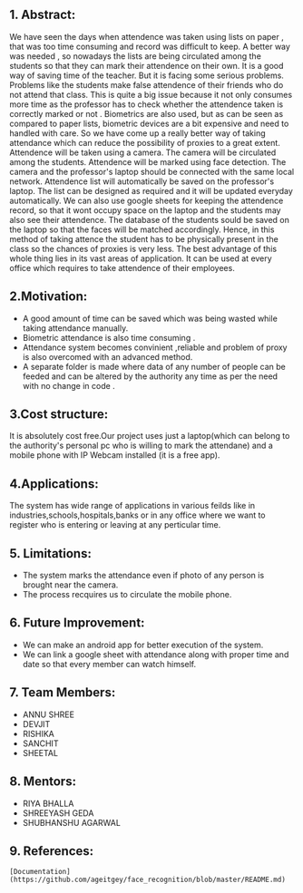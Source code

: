 

## 1. Abstract:
We have seen the days when attendence was taken using lists on paper , that was too time consuming and record was difficult to keep. A better way was needed , so nowadays the lists are being circulated among the students so that they can mark their attendence on their own. It is a good way of saving time of the teacher. But it is facing some serious problems. Problems like the students make false attendence of their friends who do not attend that class. This is quite a big issue because it not only consumes more time as the professor has to check whether the attendence taken is correctly marked or not . Biometrics are also used, but as can be seen as compared to paper lists, biometric devices are a bit expensive and need to handled with care. So we have come up a really better way of taking attendance which can reduce the possibility of proxies to a great extent. Attendence will be taken using a camera. The camera will be circulated among the students. Attendence will be marked using face detection. The camera and the professor's laptop should be connected with the same local network. Attendence list will automatically be saved on the professor's laptop. The list can be designed as required and it will be updated everyday automatically. We can also use google sheets for keeping the attendence record, so that it wont occupy space on the laptop and the students may also see their attendence. The database of the students sould be saved on the laptop so that the faces will be matched accordingly. Hence, in this method of taking attence the student has to be physically present in the class so the chances of proxies is very less. The best advantage of this whole thing lies in its vast areas of application. It can be used at every office which  requires to take attendence of their employees.
## 2.Motivation:
  - A good amount of time can be saved which was being wasted while taking     attendance manually.
  - Biometric attendance is also time consuming .
  - Attendance system becomes convinient ,reliable and problem of proxy is also     overcomed with an advanced method.
  - A separate folder is made where data of any number of people can be feeded and     can be altered by the authority any time as per the need with no change in code     .
## 3.Cost structure:
   It is absolutely cost free.Our project uses just a laptop(which can belong to    the authority's personal pc who is willing to mark the attendane) and a mobile      phone with IP Webcam installed (it is a free app). 
## 4.Applications:
   The system has wide range of applications in various feilds like in    industries,schools,hospitals,banks or in any office where we want to register    who is entering or leaving at any perticular time.
## 5. Limitations:
   - The system marks the attendance even if photo of any person is brought near      the camera.
   - The process recquires us to circulate the mobile phone.
## 6. Future Improvement:
   - We can make an android app for better execution of the system.
   - We can link a google sheet with attendance along with proper time and date so      that every member can watch himself.
## 7. Team Members:
   - ANNU SHREE
   - DEVJIT
   - RISHIKA
   - SANCHIT
   - SHEETAL
## 8. Mentors:
   - RIYA BHALLA
   - SHREEYASH GEDA
   - SHUBHANSHU AGARWAL
## 9. References:
    [Documentation](https://github.com/ageitgey/face_recognition/blob/master/README.md)
